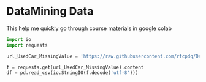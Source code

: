 # DataMining Data

This help me quickly go through course materials in google colab

```python
import io
import requests

url_UsedCar_MissingValue = 'https://raw.githubusercontent.com/rfcpdq/DataMining/master/Lasso/UsedCar_MissingValue.csv'

f = requests.get(url_UsedCar_MissingValue).content
df = pd.read_csv(io.StringIO(f.decode('utf-8')))
```

